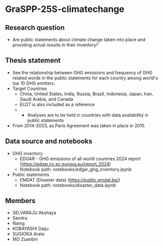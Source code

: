 # GraSPP-25S-climatechange
## Research question
- Are public statements about climate change taken into place and providing actual results in their inventory?
## Thesis statement
- See the relationship between GHG emissions and frequency of GHG related words in the public statements for each country among world's top 10 GHG emitters.
- Target Countries
    - China, United States, India, Russia, Brazil, Indonesia, Japan, Iran, Saudi Arabia, and Canada
    - EU27 is also included as a reference
    - * Analyses are to be held in countries with data availability in public statements
- From 2014-2023, as Paris Agreement was taken in place in 2015.
## Data source and notebooks
- GHG inventory
    - EDGAR - GHG emissions of all world countries 2024 report (https://edgar.jrc.ec.europa.eu/report_2024)
    - Notebook path: notebooks/edgar_ghg_inventory.ipynb
- Public statements
    - EMDAT (Disaster data) (https://public.emdat.be/)
    - Notebook path: notebooks/disaster_data.ipynb
## Members
- SELVARAJU Akshaya
- Sandra
- Naing
- KOBAYASHI Daiju
- SUGIOKA Arata
- MO Zuanbin
